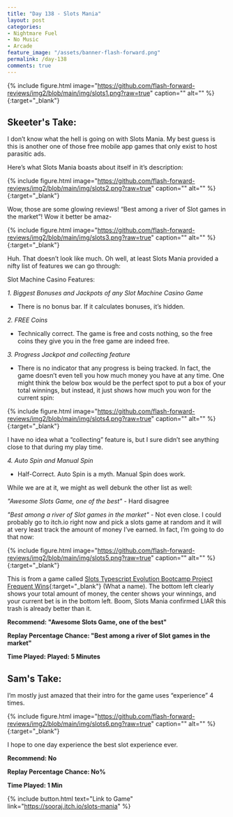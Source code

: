 ```yaml
---
title: "Day 138 - Slots Mania"
layout: post
categories:
- Nightmare Fuel
- No Music
- Arcade
feature_image: "/assets/banner-flash-forward.png"
permalink: /day-138
comments: true
---
```


{% include figure.html image="https://github.com/flash-forward-reviews/img2/blob/main/img/slots1.png?raw=true" caption="" alt="" %}{:target="_blank"}

## Skeeter's Take:

I don’t know what the hell is going on with Slots Mania. My best guess is this is another one of those free mobile app games that only exist to host parasitic ads. 

Here’s what Slots Mania boasts about itself in it’s description:

{% include figure.html image="https://github.com/flash-forward-reviews/img2/blob/main/img/slots2.png?raw=true" caption="" alt="" %}{:target="_blank"}

Wow, those are some glowing reviews! “Best among a river of Slot games in the market”! Wow it better be amaz-

{% include figure.html image="https://github.com/flash-forward-reviews/img2/blob/main/img/slots3.png?raw=true" caption="" alt="" %}{:target="_blank"}

Huh. That doesn’t look like much. Oh well, at least Slots Mania provided a nifty list of features we can go through: 

Slot Machine Casino Features: 

*1. Biggest Bonuses and Jackpots of any Slot Machine Casino Game* 

- There is no bonus bar. If it calculates bonuses, it’s hidden.

*2. FREE Coins*

- Technically correct. The game is free and costs nothing, so the free coins they give you in the free game are indeed free.

*3. Progress Jackpot and collecting feature*

- There is no indicator that any progress is being tracked. In fact, the game doesn’t even tell you how much money you have at any time. One might think the below box would be the perfect spot to put a box of your total winnings, but instead, it just shows how much you won for the current spin: 

{% include figure.html image="https://github.com/flash-forward-reviews/img2/blob/main/img/slots4.png?raw=true" caption="" alt="" %}{:target="_blank"}

I have no idea what a “collecting” feature is, but I sure didn’t see anything close to that during my play time.

*4. Auto Spin and Manual Spin*

- Half-Correct. Auto Spin is a myth. Manual Spin does work.

While we are at it, we might as well debunk the other list as well:

*"Awesome Slots Game, one of the best"* - Hard disagree

*"Best among a river of Slot games in the market"* - Not even close. I could probably go to itch.io right now and pick a slots game at random and it will at very least track the amount of money I’ve earned. In fact, I’m going to do that now: 

{% include figure.html image="https://github.com/flash-forward-reviews/img2/blob/main/img/slots5.png?raw=true" caption="" alt="" %}{:target="_blank"}

This is from a game called [Slots Typescript Evolution Bootcamp Project Frequent Wins](https://boyanbotev.itch.io/slots-typescript-evolution-bootcamp-project){:target="_blank"} (What a name). The bottom left clearly shows your total amount of money, the center shows your winnings, and your current bet is in the bottom left. Boom, Slots Mania confirmed LIAR this trash is already better than it.

**Recommend: "Awesome Slots Game, one of the best"**

**Replay Percentage Chance: "Best among a river of Slot games in the market"**

**Time Played: Played: 5 Minutes**

## Sam's Take:

I’m mostly just amazed that their intro for the game uses “experience” 4 times.

{% include figure.html image="https://github.com/flash-forward-reviews/img2/blob/main/img/slots6.png?raw=true" caption="" alt="" %}{:target="_blank"}

I hope to one day experience the best slot experience ever.

**Recommend: No**

**Replay Percentage Chance: No%**

**Time Played: 1 Min**

{% include button.html text="Link to Game" link="https://sooraj.itch.io/slots-mania" %}